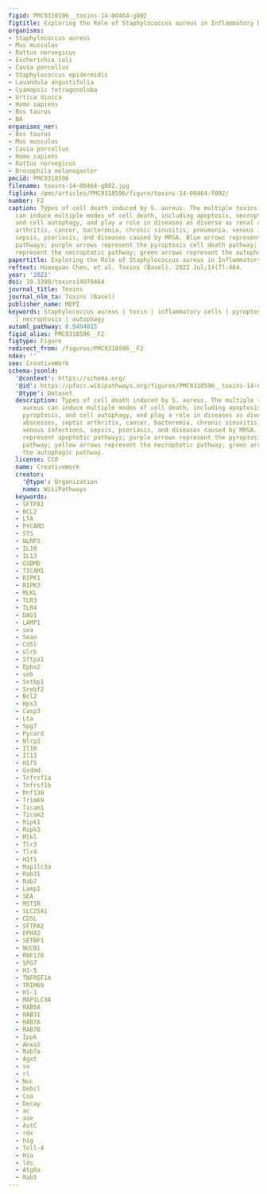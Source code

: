 ```yaml
---
figid: PMC9318596__toxins-14-00464-g002
figtitle: Exploring the Role of Staphylococcus aureus in Inflammatory Diseases
organisms:
- Staphylococcus aureus
- Mus musculus
- Rattus norvegicus
- Escherichia coli
- Cavia porcellus
- Staphylococcus epidermidis
- Lavandula angustifolia
- Cyamopsis tetragonoloba
- Urtica dioica
- Homo sapiens
- Bos taurus
- NA
organisms_ner:
- Bos taurus
- Mus musculus
- Cavia porcellus
- Homo sapiens
- Rattus norvegicus
- Drosophila melanogaster
pmcid: PMC9318596
filename: toxins-14-00464-g002.jpg
figlink: /pmc/articles/PMC9318596/figure/toxins-14-00464-f002/
number: F2
caption: Types of cell death induced by S. aureus. The multiple toxins of S. aureus
  can induce multiple modes of cell death, including apoptosis, necroptosis, pyroptosis,
  and cell autophagy, and play a role in diseases as diverse as renal abscesses, septic
  arthritis, cancer, bacteremia, chronic sinusitis, pneumonia, venous infections,
  sepsis, psoriasis, and diseases caused by MRSA. Blue arrows represent apoptotic
  pathways; purple arrows represent the pyroptosis cell death pathway; yellow arrows
  represent the necroptotic pathway; green arrows represent the autophagic pathway.
papertitle: Exploring the Role of Staphylococcus aureus in Inflammatory Diseases.
reftext: Huanquan Chen, et al. Toxins (Basel). 2022 Jul;14(7):464.
year: '2022'
doi: 10.3390/toxins14070464
journal_title: Toxins
journal_nlm_ta: Toxins (Basel)
publisher_name: MDPI
keywords: Staphylococcus aureus | toxin | inflammatory cells | pyroptosis | apoptosis
  | necroptosis | autophagy
automl_pathway: 0.9494815
figid_alias: PMC9318596__F2
figtype: Figure
redirect_from: /figures/PMC9318596__F2
ndex: ''
seo: CreativeWork
schema-jsonld:
  '@context': https://schema.org/
  '@id': https://pfocr.wikipathways.org/figures/PMC9318596__toxins-14-00464-g002.html
  '@type': Dataset
  description: Types of cell death induced by S. aureus. The multiple toxins of S.
    aureus can induce multiple modes of cell death, including apoptosis, necroptosis,
    pyroptosis, and cell autophagy, and play a role in diseases as diverse as renal
    abscesses, septic arthritis, cancer, bacteremia, chronic sinusitis, pneumonia,
    venous infections, sepsis, psoriasis, and diseases caused by MRSA. Blue arrows
    represent apoptotic pathways; purple arrows represent the pyroptosis cell death
    pathway; yellow arrows represent the necroptotic pathway; green arrows represent
    the autophagic pathway.
  license: CC0
  name: CreativeWork
  creator:
    '@type': Organization
    name: WikiPathways
  keywords:
  - SFTPA1
  - BCL2
  - LTA
  - PYCARD
  - STS
  - NLRP3
  - IL18
  - IL13
  - GSDMD
  - TICAM1
  - RIPK1
  - RIPK3
  - MLKL
  - TLR3
  - TLR4
  - DAG1
  - LAMP1
  - sea
  - Seao
  - Cd5l
  - Glrb
  - Sftpa1
  - Ephx2
  - seb
  - Setbp1
  - Srebf2
  - Bcl2
  - Hps3
  - Casp3
  - Lta
  - Spg7
  - Pycard
  - Nlrp3
  - Il18
  - Il13
  - H1f5
  - Gsdmd
  - Tnfrsf1a
  - Tnfrsf1b
  - Rnf138
  - Trim69
  - Ticam1
  - Ticam2
  - Ripk1
  - Ripk3
  - Mlkl
  - Tlr3
  - Tlr4
  - H1f1
  - Map1lc3a
  - Rab31
  - Rab7
  - Lamp1
  - SEA
  - MST1R
  - SLC25A1
  - CD5L
  - SFTPA2
  - EPHX2
  - SETBP1
  - NUCB1
  - RNF170
  - SPG7
  - H1-5
  - TNFRSF1A
  - TRIM69
  - H1-1
  - MAP1LC3A
  - RAB5A
  - RAB31
  - RAB7A
  - RAB7B
  - Ippk
  - Anxa3
  - Rab7a
  - Agxt
  - sv
  - rl
  - Nuc
  - Debcl
  - Coa
  - Decay
  - ac
  - ase
  - AstC
  - rdx
  - hig
  - Toll-4
  - Hia
  - lds
  - Atg8a
  - Rab5
---
```

